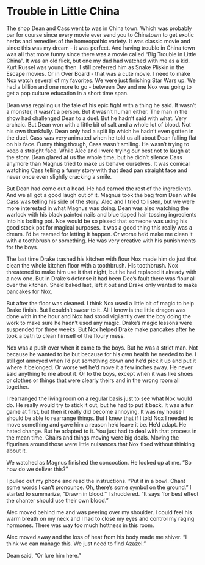 # Trouble in Little China

The shop Dean and Cass went to was in China town. Which was probably par for course since every movie ever send you to Chinatown to get exotic herbs and remedies of the homeopathic variety. It was classic movie and since this was my dream - it was perfect. And having trouble in China town was all that more funny since there was a movie called “Big Trouble in Little China”. It was an old flick, but one my dad had watched with me as a kid. Kurt Russel was young then. I still preferred him as Snake Pliskin in the Escape movies. Or in Over Board - that was a cute movie. I need to make Nox watch several of my favorites. We were just finishing Star Wars up. We had a billion and one more to go - between Dev and me Nox was going to get a pop culture education in a short time span.

Dean was regaling us the tale of his epic fight with a thing he said. It wasn’t a monster, it wasn’t a person. But it wasn’t human either. The man in the show had challenged Dean to a duel. But he hadn’t said with what. Very archaic. But Dean won with a little bit of salt and a whole lot of blood. Not his own thankfully. Dean only had a split lip which he hadn’t even gotten in the duel. Cass was very animated when he told us all about Dean falling flat on his face. Funny thing though, Cass wasn’t smiling. He wasn’t trying to keep a straight face. While Alec and I were trying our best not to laugh at the story. Dean glared at us the whole time, but he didn’t silence Cass anymore than Magnus tried to make us behave ourselves. It was comical watching Cass telling a funny story with that dead pan straight face and never once even slightly cracking a smile.

But Dean had come out a head. He had earned the rest of the ingredients. And we all got a good laugh out of it. Magnus took the bag from Dean while Cass was telling his side of the story. Alec and I tried to listen, but we were more interested in what Magnus was doing. Dean was also watching the warlock with his black painted nails and blue tipped hair tossing ingredients into his boiling pot. Nox would be so pissed that someone was using his good stock pot for magical purposes. It was a good thing this really was a dream. I’d be reamed for letting it happen. Or worse he’d make me clean it with a toothbrush or something. He was very creative with his punishments for the boys.

The last time Drake trashed his kitchen with flour Nox made him do just that clean the whole kitchen floor with a toothbrush. His toothbrush. Nox threatened to make him use it that night, but he had replaced it already with a new one. But in Drake’s defense it had been Dee’s fault there was flour all over the kitchen. She’d baked last, left it out and Drake only wanted to make pancakes for Nox.

But after the floor was cleaned. I think Nox used a little bit of magic to help Drake finish. But I couldn’t swear to it. All I know is the little dragon was done with in the hour and Nox had stood vigilantly over the boy doing the work to make sure he hadn’t used any magic. Drake’s magic lessons were suspended for three weeks. But Nox helped Drake make pancakes after he took a bath to clean himself of the floury mess.

Nox was a push over when it came to the boys. But he was a strict man. Not because he wanted to be but because for his own health he needed to be. I still got annoyed when I’d put something down and he’d pick it up and put it where it belonged. Or worse yet he’d move it a few inches away. He never said anything to me about it. Or to the boys, except when it was like shoes or clothes or things that were clearly theirs and in the wrong room all together.

I rearranged the living room on a regular basis just to see what Nox would do. He really would try to stick it out, but he had to put it back. It was a fun game at first, but then it really did become annoying. It was my house I should be able to rearrange things. But I knew that if I told Nox I needed to move something and gave him a reason he’d leave it be. He’d adapt. He hated change. But he adapted to it. You just had to deal with that process in the mean time. Chairs and things moving were big deals. Moving the figurines around those were little nuisances that Nox fixed without thinking about it.

We watched as Magnus finished the concoction. He looked up at me. “So how do we deliver this?”

I pulled out my phone and read the instructions. “Put it in a bowl. Chant some words I can’t pronounce. Oh, there’s some symbol on the ground.” I started to summarize, “Drawn in blood.” I shuddered. “It says ‘for best effect the chanter should use their own blood.”

Alec moved behind me and was peering over my shoulder. I could feel his warm breath on my neck and I had to close my eyes and control my raging hormones. There was way too much hottness in this room.

Alec moved away and the loss of heat from his body made me shiver. “I think we can manage this. We just need to find Azazel.”

Dean said, “Or lure him here.”
